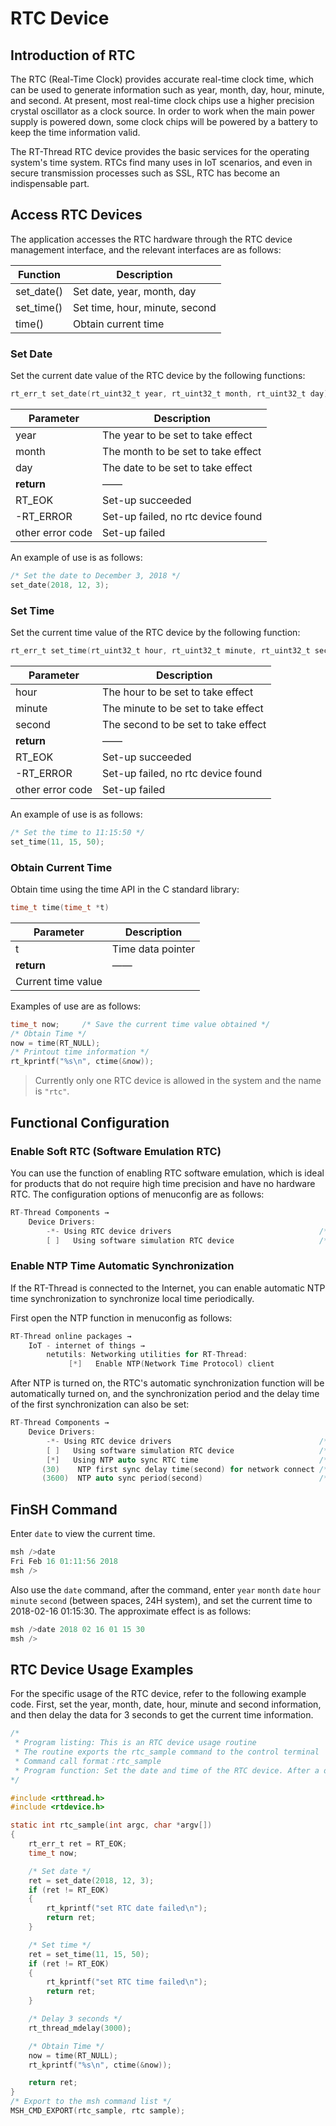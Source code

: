 # RTC Device

## Introduction of RTC

The RTC (Real-Time Clock) provides accurate real-time clock time, which can be used to generate information such as year, month, day, hour, minute, and second. At present, most real-time clock chips use a higher precision crystal oscillator as a clock source. In order to work when the main power supply is powered down, some clock chips will be powered by a battery to keep the time information valid.

The RT-Thread RTC device provides the basic services for the operating system's time system. RTCs find many uses in IoT scenarios, and even in secure transmission processes such as SSL, RTC has become an indispensable part.


## Access RTC Devices

The application accesses the RTC hardware through the RTC device management interface, and the relevant interfaces are as follows:

| **Function** | Description                |
| ------------- | ---------------------------------- |
| set_date()  | Set date, year, month, day |
| set_time()     | Set time, hour, minute, second |
| time()   | Obtain current time |

### Set Date

Set the current date value of the RTC device by the following functions:

```c
rt_err_t set_date(rt_uint32_t year, rt_uint32_t month, rt_uint32_t day)
```

| **Parameter** | **Description**                |
| -------- | ---------------------------------- |
|year      |The year to be set to take effect|
|month     |The month to be set to take effect|
|day       | The date to be set to take effect  |
| **return** | ——                                 |
| RT_EOK   | Set-up succeeded |
| -RT_ERROR | Set-up failed, no rtc device found |
| other error code | Set-up failed  |

An example of use is as follows:

```c
/* Set the date to December 3, 2018 */
set_date(2018, 12, 3);
```

### Set Time

Set the current time value of the RTC device by the following function:

```c
rt_err_t set_time(rt_uint32_t hour, rt_uint32_t minute, rt_uint32_t second)
```

| **Parameter** | **Description**              |
| ---------- | ------------------------------- |
|hour         |The hour to be set to take effect|
|minute        |The minute to be set to take effect|
|second        |The second to be set to take effect|
| **return** | ——                             |
| RT_EOK   | Set-up succeeded |
| -RT_ERROR | Set-up failed, no rtc device found |
| other error code | Set-up failed   |

An example of use is as follows:

```c
/* Set the time to 11:15:50 */
set_time(11, 15, 50);
```

### Obtain Current Time

Obtain time using the time API in the C standard library:

```c
time_t time(time_t *t)
```

| **Parameter** | **Description**              |
| ---------- | ------------------------------- |
|t          |Time data pointer      |
| **return** | ——                             |
| Current time value |  |

Examples of use are as follows:

```c
time_t now;     /* Save the current time value obtained */
/* Obtain Time */
now = time(RT_NULL);
/* Printout time information */
rt_kprintf("%s\n", ctime(&now));
```

>Currently only one RTC device is allowed in the system and the name is `"rtc"`.

## Functional Configuration

### Enable Soft RTC (Software Emulation RTC)

You can use the function of enabling RTC software emulation, which is ideal for products that do not require high time precision and have no hardware RTC. The configuration options of menuconfig are as follows:

```c
RT-Thread Components →
    Device Drivers:
        -*- Using RTC device drivers                                 /* Use RTC device driver */
        [ ]   Using software simulation RTC device                   /* Use software simulation RTC device */
```

### Enable NTP Time Automatic Synchronization

If the RT-Thread is connected to the Internet, you can enable automatic NTP time synchronization to synchronize local time periodically.

First open the NTP function in menuconfig as follows:

```c
RT-Thread online packages →
    IoT - internet of things →
        netutils: Networking utilities for RT-Thread:
             [*]   Enable NTP(Network Time Protocol) client
```

After NTP is turned on, the RTC's automatic synchronization function will be automatically turned on, and the synchronization period and the delay time of the first synchronization can also be set:

```c
RT-Thread Components →
    Device Drivers:
        -*- Using RTC device drivers                                 /* Use RTC device driver */
        [ ]   Using software simulation RTC device                   /* Use software simulation RTC device */
        [*]   Using NTP auto sync RTC time                           /* Automatically synchronize RTC time with NTP */
       (30)    NTP first sync delay time(second) for network connect /* The delay for performing NTP time synchronization for the first time. The purpose of the delay is to reserve a certain amount of time for the network connection and try to increase the success rate of the first NTP time synchronization. The default time is 30S； */
       (3600)  NTP auto sync period(second)                          /* NTP The synchronization period is automatically synchronized in seconds, and the default period is one hour (ie 3600S). */
```

## FinSH Command

Enter `date` to view the current time.

```c
msh />date
Fri Feb 16 01:11:56 2018
msh />
```

Also use the `date` command, after the command, enter `year` `month` `date` `hour ` ` minute ` ` second ` (between spaces, 24H system), and set the current time to 2018-02-16 01:15:30. The approximate effect is as follows:

```c
msh />date 2018 02 16 01 15 30
msh />
```

## RTC Device Usage Examples

For the specific usage of the RTC device, refer to the following example code. First, set the year, month, date, hour, minute and second information, and then delay the data for 3 seconds to get the current time information.

```c
/*
 * Program listing: This is an RTC device usage routine
 * The routine exports the rtc_sample command to the control terminal
 * Command call format：rtc_sample
 * Program function: Set the date and time of the RTC device. After a delay, obtain the current time and print the display.
*/

#include <rtthread.h>
#include <rtdevice.h>

static int rtc_sample(int argc, char *argv[])
{
    rt_err_t ret = RT_EOK;
    time_t now;

    /* Set date */
    ret = set_date(2018, 12, 3);
    if (ret != RT_EOK)
    {
        rt_kprintf("set RTC date failed\n");
        return ret;
    }

    /* Set time */
    ret = set_time(11, 15, 50);
    if (ret != RT_EOK)
    {
        rt_kprintf("set RTC time failed\n");
        return ret;
    }

    /* Delay 3 seconds */
    rt_thread_mdelay(3000);

    /* Obtain Time */
    now = time(RT_NULL);
    rt_kprintf("%s\n", ctime(&now));

    return ret;
}
/* Export to the msh command list */
MSH_CMD_EXPORT(rtc_sample, rtc sample);
```
